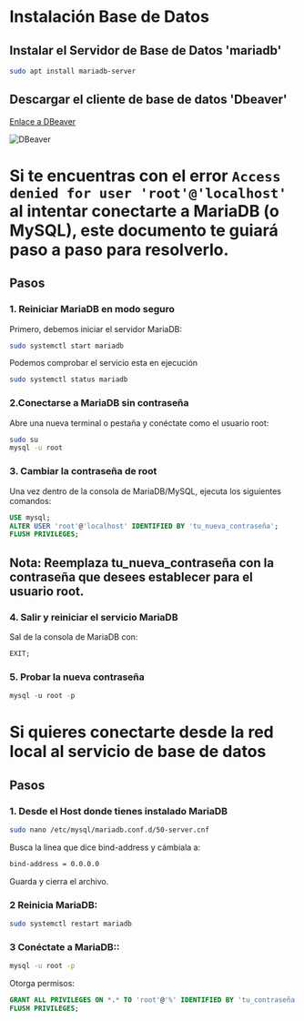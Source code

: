 # Instalación Base de Datos

## Instalar el Servidor de Base de Datos 'mariadb'
```bash
sudo apt install mariadb-server
```
## Descargar el cliente de base de datos 'Dbeaver'
[Enlace a DBeaver](https://dbeaver.io/download/)

![DBeaver]([http://url/to/img.png](https://upload.wikimedia.org/wikipedia/commons/thumb/b/b5/DBeaver_logo.svg/800px-DBeaver_logo.svg.png))


# Si te encuentras con el error `Access denied for user 'root'@'localhost'` al intentar conectarte a MariaDB (o MySQL), este documento te guiará paso a paso para resolverlo.

## Pasos 

### 1. Reiniciar MariaDB en modo seguro

Primero, debemos iniciar el servidor MariaDB:

```bash
sudo systemctl start mariadb
```
Podemos comprobar el servicio esta en ejecución
```bash
sudo systemctl status mariadb
```

### 2.Conectarse a MariaDB sin contraseña
Abre una nueva terminal o pestaña y conéctate como el usuario root:
```bash
sudo su
mysql -u root
```

### 3. Cambiar la contraseña de root
Una vez dentro de la consola de MariaDB/MySQL, ejecuta los siguientes comandos:
```sql
USE mysql;
ALTER USER 'root'@'localhost' IDENTIFIED BY 'tu_nueva_contraseña';
FLUSH PRIVILEGES;
```
## Nota: Reemplaza tu_nueva_contraseña con la contraseña que desees establecer para el usuario root.

### 4. Salir y reiniciar el servicio MariaDB
Sal de la consola de MariaDB con:
```sql
EXIT;
```

### 5. Probar la nueva contraseña
```sql
mysql -u root -p
```


# Si quieres conectarte desde la red local al servicio de base de datos

## Pasos 

### 1. Desde el Host donde tienes instalado MariaDB

```bash
sudo nano /etc/mysql/mariadb.conf.d/50-server.cnf
```
Busca la línea que dice bind-address y cámbiala a:
```bash
bind-address = 0.0.0.0
```
Guarda y cierra el archivo.

### 2 Reinicia MariaDB:
```bash
sudo systemctl restart mariadb
```
### 3 Conéctate a MariaDB::
```bash
mysql -u root -p
```
Otorga permisos:
```sql
GRANT ALL PRIVILEGES ON *.* TO 'root'@'%' IDENTIFIED BY 'tu_contraseña';
FLUSH PRIVILEGES;
```
